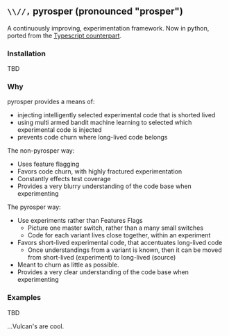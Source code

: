 ## `\\//,` pyrosper (pronounced "prosper")
A continuously improving, experimentation framework.
Now in python, ported from the [Typescript counterpart](https://github.com/BKKnights/prosper).

### Installation
TBD

### Why
pyrosper provides a means of:
* injecting intelligently selected experimental code that is shorted lived
* using multi armed bandit machine learning to selected which experimental code is injected
* prevents code churn where long-lived code belongs

The non-pyrosper way:
* Uses feature flagging
* Favors code churn, with highly fractured experimentation
* Constantly effects test coverage
* Provides a very blurry understanding of the code base when experimenting

The pyrosper way:
* Use experiments rather than Features Flags
  * Picture one master switch, rather than a many small switches
  * Code for each variant lives close together, within an experiment
* Favors short-lived experimental code, that accentuates long-lived code
  * Once understandings from a variant is known, then it can be moved from short-lived (experiment) to long-lived (source)
* Meant to churn as little as possible.
* Provides a very clear understanding of the code base when experimenting


### Examples
TBD

...Vulcan's are cool.
